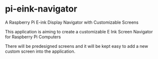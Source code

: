 # pi-eink-navigator
A Raspberry Pi E-ink Display Navigator with Customizable Screens

This application is aiming to create a customizable E Ink Screen Navigator for Raspberry Pi Computers 

There will be predesigned screens and it will be kept easy to add a new custom screen into the application. 


